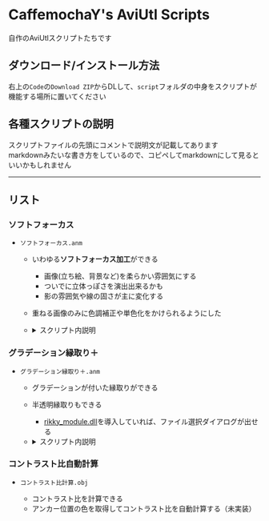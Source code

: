 # CaffemochaY's AviUtl Scripts

自作のAviUtlスクリプトたちです

## ダウンロード/インストール方法

右上の`Code`の`Download ZIP`からDLして、`script`フォルダの中身をスクリプトが機能する場所に置いてください

## 各種スクリプトの説明

スクリプトファイルの先頭にコメントで説明文が記載してあります  
markdownみたいな書き方をしているので、コピペしてmarkdownにして見るといいかもしれません

---

## リスト

### ソフトフォーカス

- `ソフトフォーカス.anm`

  - いわゆる**ソフトフォーカス加工**ができる
    - 画像(立ち絵、背景など)を柔らかい雰囲気にする
    - ついでに立体っぽさを演出出来るかも
    - 影の雰囲気や線の固さが主に変化する

  - 重ねる画像のみに色調補正や単色化をかけられるようにした

  - <details><summary>スクリプト内説明</summary>

    ソフトフォーカス.anm  
    Copyright (c) 2022 CaffemochaY

    - 立ち絵等の画像を柔らかい雰囲気にします
    - ついでに立体っぽさを演出出来るかもしれません
    - 影の雰囲気や線の固さが主に変化します

    **画像データのキャッシュ数を2以上にしてください！！！**  
    していない場合、条件次第では想定通りの動作をしなくなります

    "ぼかし", "拡散光", "単色化", "色調補正" の順番でエフェクトをかけます

    - parameter
      - alpha : エフェクトをかけたものの透明度(適応する強さに相当)
      - その他 : "ぼかし", "拡散光", "単色化", "色調補正" のパラメータ各種

    - 注意
      - `X,Y調整` は、絶対値が `"最大画像サイズ" - w(or h) - ((blur_range + diffusion)*2 )`より小さくなるようにしないと元画像がクリッピングされます
      - `合成モード(0-12)` のうち、`10`,`11`,`12`はうまくいかない場合があります
        - 詳細は `lua.txt` を見て下さい

      </details>

### グラデーション縁取り＋

- `グラデーション縁取り＋.anm`

  - グラデーションが付いた縁取りができる
  - 半透明縁取りもできる
    - [rikky_module.dll](https://hazumurhythm.com/a/a2Z/)を導入していれば、ファイル選択ダイアログが出せる

  - <details><summary>スクリプト内説明</summary>

    グラデーション縁取り＋.anm  
    Copyright (c) 2022 CaffemochaY

    グラデーションがかかった縁取りを1オブジェクトで完結させることが出来るようにするスクリプトです  
    縁取り部分の透明度も設定できます

    グラデーションの強さを `0` にすれば、ただの透過縁取りとしても使えます  
    開始色, 終了色を空欄にすると、**色選択無し**の状態になります

    `rikky_module.dll` がこのスクリプトで読める場所にあれば、ファイル選択ダイアログが出せます  
    `rikkymodule&memory` を導入していない場合は、`\` をエスケープしてください

    - parameter
      - 縁取り, グラデーションのパラメータ各種
      - alpha : 縁取り部分の透明度

    </details>

### コントラスト比自動計算

- `コントラスト比計算.obj`

  - コントラスト比を計算できる
  - アンカー位置の色を取得してコントラスト比を自動計算する（未実装）
